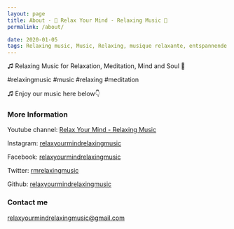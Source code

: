```yaml
---
layout: page
title: About - 🧘 Relax Your Mind - Relaxing Music 🧘
permalink: /about/

date: 2020-01-05
tags: Relaxing music, Music, Relaxing, musique relaxante, entspannende Musik, musica relajante, موسيقى هادئة, расслабляющая музыка, Sleep, Relaxing songs, Relaxing Jazz Music, Relaxing music for studying, Relaxing music for stress relief, Relaxing music sleep, Relaxing asmr, Relaxing classical music, Relaxing music piano, Relaxing shower music, Relaxing morning music, Relaxing violin music, Relaxing work music, Relaxing baby music sleep, Dormir, Спать, النوم, Música relajante dormir, موسيقى هادئة نوم, Расслабляющая музыка для сна, Musique relaxante dormir, Musique relaxante pour soulager le stress, Расслабляющая музыка для снятия стресса, موسيقى هادئة لتخفيف التوتر, Música relajante para aliviar el estrés, Música relajante para estudiar, Расслабляющая музыка для учебы, موسيقى هادئة للدراسة, Musique relaxante pour étudier, Musique classique relaxante, الاسترخاء الموسيقى الكلاسيكية, Расслабляющая классическая музыка, Relajante musica clasica, Relajación, Расслабление, استرخاء, Relaxing music guitar, Relaxing christmas music, guitar, Meditation, Relaxation, Piano, Musique, Study, Sounds, Sleep Music, موسيقى النوم, Музыка для сна, Música para dormir, Musique de sommeil, Meditation Music, Stress Relief, Fall Asleep, Calming Music, Relaxing Piano, Sleeping Music, Deep Sleep Music, Relaxing Music for, Meditation, Yoga, Calming, calming music, Study music, Sleep music, Baby sleep music, Guitar Music, Piano Music, Flute music, Spa Music, Yoga Music, Tibetan Music, Healing music, Reiki Music, Classical Music, Musique classique, Música clásica, Классическая музыка, Música clásica, موسيقى كلاسيكية, Zen Music, Soothing music, Concentration Music
---
```


♫ Relaxing Music for Relaxation, Meditation, Mind and Soul 🧘

#relaxingmusic #music #relaxing #meditation

♫ Enjoy our music here below👇


### More Information

Youtube channel: [Relax Your Mind - Relaxing Music](https://www.youtube.com/channel/UCMcqkxvaRHYSMn8RkLq_E-A/videos)

Instagram: [relaxyourmindrelaxingmusic](https://www.instagram.com/relaxyourmindrelaxingmusic/)

Facebook: [relaxyourmindrelaxingmusic](https://www.facebook.com/relaxyourmindrelaxingmusic/)

Twitter: [rmrelaxingmusic](https://twitter.com/rmrelaxingmusic)

Github: [relaxyourmindrelaxingmusic](https://github.com/relaxyourmindrelaxingmusic)



### Contact me

[relaxyourmindrelaxingmusic@gmail.com](mailto:relaxyourmindrelaxingmusic@gmail.com)
